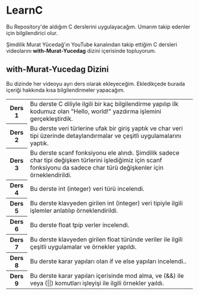# LearnC
<p>Bu Repository'de aldığım C derslerini uygulayacağım. Umarım takip edenler için bilgilendirici olur.</p>
<p>Şimdilik Murat Yücedağ'ın YouTube kanalından takip ettiğim C dersleri videolarını <b>with-Murat-Yucedag</b> dizini içerisinde topluyorum.</p>

## with-Murat-Yucedag Dizini
<p>Bu dizinde her videoyu ayrı ders olarak ekleyeceğim. Ekledikçede burada içeriği hakkında kısa bilgilendirmeler yapacağım.</p>
<table>
  <tr>
    <th>Ders 1</th>
    <td>Bu derste C diliyle ilgili bir kaç bilgilendirme yapılıp ilk kodumuz olan "Hello, world!" yazdırma işlemini gerçekleştirdik.</td>
  </tr>
  <tr>
    <th>Ders 2</th>
    <td>Bu derste veri türlerine ufak bir giriş yaptık ve char veri tipi üzerinde detaylandırmalar ve çeşitli uygulamalarını yaptık.</td>
  </tr>
  <tr>
    <th>Ders 3</th>
    <td>Bu derste scanf fonksiyonu ele alındı. Şimdilik sadece char tipi değişken türlerini işlediğimiz için scanf fonksiyonu da sadece char türü değişkenler için örneklendirildi.</td>
  </tr>
  <tr>
    <th>Ders 4</th>
    <td>Bu derste int (integer) veri türü incelendi.</td>
  </tr>
  <tr>
    <th>Ders 5</th>
    <td>Bu derste klavyeden girilen int (integer) veri tipiyle ilgili işlemler anlatılıp örneklendirildi.</td>
  </tr>
  <tr>
    <th>Ders 6</th>
    <td>Bu derste float tpip verler incelendi.</td>
  </tr>
  <tr>
    <th>Ders 7</th>
    <td>Bu derste klavyeden girilen float türünde veriler ile ilgili çeşitli uygulamalar ve örnekler yapıldı.</td>
  </tr>
  <tr>
    <th>Ders 8</th>
    <td>Bu derste karar yapıları olan if ve else yapıları incelendi..</td>
  </tr>
  <tr>
    <th>Ders 9</th>
    <td>Bu derste karar yapıları içerisinde mod alma, ve (&&) ile veya (||) komutları işleyişi ile ilgili örnekler yaıldı.</td>
  </tr>
</table>
